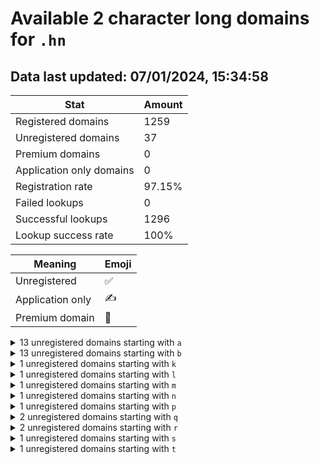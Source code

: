 # Available 2 character long domains for `.hn`

## Data last updated: 07/01/2024, 15:34:58

|Stat|Amount|
|--|--|
|Registered domains|1259|
|Unregistered domains|37|
|Premium domains|0|
|Application only domains|0|
|Registration rate|97.15%|
|Failed lookups|0|
|Successful lookups|1296|
|Lookup success rate|100%|


|Meaning|Emoji|
|--|--|
|Unregistered|:white_check_mark:|
|Application only|:writing_hand:|
|Premium domain|:gem:|

<details>
<summary>13 unregistered domains starting with <bold><code>a</code></bold></summary>

|Type|Domain|
|--|--|
|:white_check_mark:|`a2.hn`|
|:white_check_mark:|`a8.hn`|
|:white_check_mark:|`a9.hn`|
|:white_check_mark:|`ab.hn`|
|:white_check_mark:|`ac.hn`|
|:white_check_mark:|`ad.hn`|
|:white_check_mark:|`ae.hn`|
|:white_check_mark:|`ah.hn`|
|:white_check_mark:|`ai.hn`|
|:white_check_mark:|`ak.hn`|
|:white_check_mark:|`al.hn`|
|:white_check_mark:|`ao.hn`|
|:white_check_mark:|`ap.hn`|
</details>
<details>
<summary>13 unregistered domains starting with <bold><code>b</code></bold></summary>

|Type|Domain|
|--|--|
|:white_check_mark:|`b5.hn`|
|:white_check_mark:|`b7.hn`|
|:white_check_mark:|`bd.hn`|
|:white_check_mark:|`bj.hn`|
|:white_check_mark:|`bk.hn`|
|:white_check_mark:|`bl.hn`|
|:white_check_mark:|`bm.hn`|
|:white_check_mark:|`bn.hn`|
|:white_check_mark:|`bo.hn`|
|:white_check_mark:|`bp.hn`|
|:white_check_mark:|`bq.hn`|
|:white_check_mark:|`br.hn`|
|:white_check_mark:|`bs.hn`|
</details>
<details>
<summary>1 unregistered domains starting with <bold><code>k</code></bold></summary>

|Type|Domain|
|--|--|
|:white_check_mark:|`k6.hn`|
</details>
<details>
<summary>1 unregistered domains starting with <bold><code>l</code></bold></summary>

|Type|Domain|
|--|--|
|:white_check_mark:|`lj.hn`|
</details>
<details>
<summary>1 unregistered domains starting with <bold><code>m</code></bold></summary>

|Type|Domain|
|--|--|
|:white_check_mark:|`m9.hn`|
</details>
<details>
<summary>1 unregistered domains starting with <bold><code>n</code></bold></summary>

|Type|Domain|
|--|--|
|:white_check_mark:|`n2.hn`|
</details>
<details>
<summary>1 unregistered domains starting with <bold><code>p</code></bold></summary>

|Type|Domain|
|--|--|
|:white_check_mark:|`p9.hn`|
</details>
<details>
<summary>2 unregistered domains starting with <bold><code>q</code></bold></summary>

|Type|Domain|
|--|--|
|:white_check_mark:|`qg.hn`|
|:white_check_mark:|`qx.hn`|
</details>
<details>
<summary>2 unregistered domains starting with <bold><code>r</code></bold></summary>

|Type|Domain|
|--|--|
|:white_check_mark:|`rb.hn`|
|:white_check_mark:|`rc.hn`|
</details>
<details>
<summary>1 unregistered domains starting with <bold><code>s</code></bold></summary>

|Type|Domain|
|--|--|
|:white_check_mark:|`sa.hn`|
</details>
<details>
<summary>1 unregistered domains starting with <bold><code>t</code></bold></summary>

|Type|Domain|
|--|--|
|:white_check_mark:|`tl.hn`|
</details>